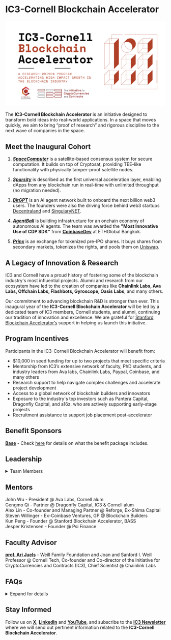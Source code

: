 # IC3-Cornell Blockchain Accelerator

<div class="ui piled segment">
  <img class="ui centered image" src="../images/accelerator/ad for website.png" alt="" />
</div>

The <strong>IC3-Cornell Blockchain Accelerator</strong> is an initiative designed to transform bold ideas into real-world applications. In a space that moves quickly, we aim to bring “proof of research” and rigorous discipline to the next wave of companies in the space.

## Meet the Inaugural Cohort

1. ***<a href="https://www.spacecomputer.io/">SpaceComputer</a>*** is a satellite-based consensus system for secure computation. It builds on top of Cryptosat, providing TEE-like functionality with physically tamper-proof satellite nodes.

2. ***<a href="https://www.sparsity.xyz/">Sparsity</a>*** is described as the first universal acceleration layer, enabling dApps from any blockchain run in real-time with unlimited throughput (no migration needed).

3. ***<a href="https://www.bitgpt.xyz/">BitGPT</a>*** is an AI agent network built to onboard the next billion web3 users. The founders were also the driving force behind web3 startups <a href="https://decentraland.org/">Decentraland</a> and <a href="https://singularitynet.io/">SingularyNET</a>.

4. ***<a href="https://agentball.ai/">AgentBall</a>*** is building infrastructure for an onchain economy of autonomous AI agents. The team was awarded the **"Most Innovative Use of CDP SDK"** from **<a href="https://www.coinbase.com/developer-platform">CoinbaseDev</a>** at ETHGlobal Bangkok. 

5. ***<a href="https://prinx.io/">Prinx</a>*** is an exchange for tokenized pre-IPO shares. It buys shares from secondary markets, tokenizes the rights, and pools them on <a href="https://app.uniswap.org/">Uniswap</a>.

 <!---
## Program Eligibility 

The <strong>IC3-Cornell Blockchain Accelerator</strong> is geared towards <strong>early-stage projects</strong> that are pre-product market fit. Teams should at minimum have a validated idea (through interviews and deep market research), or have significant progress in their academic research. At least one member with a technical background and an affiliation to IC3 or Cornell is required to be eligible and participate. 
--->

## A Legacy of Innovation & Research

IC3 and Cornell have a proud history of fostering some of the blockchain industry's most influential projects. Alumni and research from our ecosystem have led to the creation of companies like <strong>Chainlink Labs, Ava Labs, Offchain Labs, Flashbots, Gyroscope, Oasis Labs</strong>, and many others.

Our commitment to advancing blockchain R&D is stronger than ever. This inaugural year of the <strong>IC3-Cornell Blockchain Accelerator</strong> will be led by a dedicated team of IC3 members, Cornell students, and alumni, continuing our tradition of innovation and excellence. We are grateful for <a href="https://sba.sites.stanford.edu/">Stanford Blockchain Accelerator’s</a> support in helping us launch this initiative. 

## Program Incentives
Participants in the IC3-Cornell Blockchain Accelerator will benefit from:

- $10,000 in seed funding for up to two projects that meet specific criteria
- Mentorship from IC3’s extensive network of faculty, PhD students, and industry leaders from Ava labs, Chainlink Labs, Paypal, Coinbase, and many others
- Research support to help navigate complex challenges and accelerate project development
- Access to a global network of blockchain builders and innovators
- Exposure to the industry's top investors such as Pantera Capital, Dragonfly Capital, and a16z, who are actively supporting early-stage projects
- Recruitment assistance to support job placement post-accelerator

## Benefit Sponsors

<strong><a href="https://www.base.org/">Base</a></strong> - Check <a href="https://docs.google.com/document/d/1Jkb7X239thI7u-Ps8aB4581oRk9yfvEU_FUINGUvG0Y/edit?tab=t.0">here</a> for details on what the benefit package includes.

<!---
## Be Part of the First Cohort

Applications are now closed for the first cohort of the <strong>IC3-Cornell Blockchain Accelerator</strong>.

Applications are now open for the first cohort of the <strong>IC3-Cornell Blockchain Accelerator</strong>. Apply <strong><a href="https://docs.google.com/forms/d/1Rd791Gl6Iv_ZQ5Kg_aD2xAmyPw2C4exiAnOkRpbHEzE/edit">here</a></strong>. The deadline is <strong>January 15, 2025</strong>.
--->

## Leadership

<details>	

<summary>Team Members</summary> <br>
	
<div class="item">
    <div class="content">
        <img class="left floated small ui image" src="../images/people/oana.jpg" alt="" width="100" />
        <div class="header"><strong><a href="https://www.linkedin.com/in/oanagherman/">Oana Gherman</a></strong></div>
        <div class="header"><i>Program Manager</i></div>
        <div class="description"><p>Oana is the IC3 liaison and she is overseeing and coordinating multiple facets within IC3 to ensure they align with the initiative's goals and are executed efficiently. Her role is essential for ensuring the smooth operation of IC3's activities and supporting its leadership in advancing blockchain research and applications.</p>
	</div>
    </div>
</div> <br>
<br>

<div class="item">
    <div class="content">
        <img class="left floated small ui image" src="../images/people/Eric.jpeg" alt="" width="100" />
        <div class="header"><strong><a href="https://twitter.com/_ericyhu">Eric Hu</a></strong></div>
	<div class="header"><i>Accelerator Lead</i></div>    
        <div class="description"><p>Eric is an investor at Thoma Bravo, a technology private equity firm, where he leads deals and helps operate companies across the supply chain, cybersecurity, and GRC space. He co-founded Cornell Blockchain in 2017, and serves as a board member, supporting the organization across initiatives such as their education courses and the annual Cornell Blockchain Conference. Previously, Eric was an investment banker at Evercore, where he assisted companies across Communications and Digital Infrastructure with M&A, Capital Raises, and Strategic Alternatives.</p>
	</div>
    </div>
</div> <br>

<div class="item">
    <div class="content">
        <img class="left floated small ui image" src="../images/people/Reva.jpg" alt="" width="100" />
        <div class="header"><strong><a href="https://twitter.com/reva_jariwala?lang=en">Reva Jariwala</a></strong></div>
        <div class="header"><i>Student Accelerator Lead</i></div>   
        <div class="description"><p>Reva Jariwala is a senior at Cornell University, majoring in Information Science, who began exploring blockchain in high school, starting with onramps, and has never looked back. As Vice President of the Cornell Blockchain club, she helps lead this student-led org and has worked across the space, primarily through a TradFi lens, from researching protocols at Mark Cuban Companies to trading infrastructure at Citadel. Currently, she’s contributing part-time to the research team at Coinbase, focusing on Base.</p>
        </div>
    </div>
</div> <br>

<div class="item">
    <div class="content">
        <img class="left floated small ui image" src="../images/people/Alex.jpg" alt="" width="100" />
        <div class="header"><strong><a href="https://twitter.com/linfluence?lang=en">Alexander Lin</a></strong></div>
        <div class="header"><i>Accelerator Lead</i></div>  
        <div class="description"><p>Alexander is the Co-founder and General Partner at Reforge, a blockchain and frontier tech investment firm. Previously, he was the Head of Research and first investment team hire at Shima Capital, joining the firm while he was completing his technical MBA in distributed systems and cryptography at Cornell Tech and the Cornell SC Johnson Graduate School of Management. Prior to his investing career, Alexander was an engineer and led product for two successful web2 exits (Teads 2017, Concertiv 2020), and founded a digital healthcare company. He's been in crypto since 2012.</p>
        </div>
    </div>
</div> <br>

<div class="item">
    <div class="content">
        <img class="left floated small ui image" src="../images/people/Danielle.jpg" alt="" width="100" />
        <div class="header"><strong><a href="https://www.linkedin.com/in/daniellejnicholson/">Danielle Nicholson</a></strong></div>
        <div class="header"><i>Accelerator Lead</i></div>
        <div class="description"><p>Danielle is an attorney, serial entrepreneur and Cornell alum who currently serves as CEO of Mira Intel. She previously founded BuilderBloc, a legal and business advisory firm that supports and scales early stage startups innovating at the intersection of blockchain and artificial intelligence. Her prior experience also includes working with the United Nations and Techstars. She holds active roles with the Global Blockchain Business Council and The Knowledge House, a non-profit dedicated to diversifying the tech talent pipeline.</p>
        </div>
    </div>
</div> <br>

<div class="item">
    <div class="content">
        <img class="left floated small ui image" src="../images/people/Yousuf.jpg" alt="" width="100" />
        <div class="header"><strong><a href="https://twitter.com/yousufqaum">Yousuf Qaum</a></strong></div>
        <div class="header"><i>Student Accelerator Lead</i></div> 
        <div class="description"><p>Yousuf Qaum, a senior at Cornell University majoring in statistics, is a dedicated blockchain enthusiast. He has led initiatives such as the Cornell Blockchain Accelerator, interned as a Product Manager at Fidelity, and conducted research on how blockchain technology enhances the efficiency of humanitarian aid distribution.</p>
        </div>
    </div>
</div> <br>
<br>

<div class="item">
    <div class="content">
        <img class="left floated small ui image" src="../images/people/Gil.jpg" alt="" width="100" />
        <div class="header"><strong><a href="https://twitter.com/gilswrld">Gil Rosen</a></strong></div>
        <div class="header"><i>Accelerator Lead</i></div>
        <div class="description"><p>President of the Stanford Blockchain Accelerator, managing partner of Blockchain Builders fund, co-lead of BASS Conference, and co-teacher of Stanford MS&E 447 Blockchain entrepreneurship, Gil has supported over 80 blockchain startups from validated ideas to launch; raising $500M in aggregate. A 2x exited founder, Gil’s companies built distributed computing platforms for the IRS, London stock exchange, BP, Rolls Royce, and more.</p>
        </div>
    </div>
</div> <br>

<div class="item">
    <div class="content">
        <img class="left floated small ui image" src="../images/people/Jay.png" alt="" width="100" />
        <div class="header"><strong><a href="https://twitter.com/0xfishylosopher?lang=en">Jay Yu</a></strong></div>
        <div class="header"><i>Accelerator Lead</i></div>
        <div class="description"><p>Jay Yu is an IC3 Research Advisor, where his research interests center around Decentralized Autonomous Organizations (DAOs) and programmable cryptography. Jay studied Philosophy and Computer Science at Stanford University. As President of Stanford Blockchain Club, he served as a Uniswap DAO delegate and a Teaching Assistant for CS 352B/LAW 1078 - Blockchain Governance. He also works on research and investments at Pantera Capital.</p>
        </div>
    </div>
</div> <br>

</details>

## Mentors

John Wu - President @ Ava Labs, Cornell alum <br>
Gengmo Qi - Partner @ Dragonfly Capital, IC3 & Cornell alum <br>
Alex Lin - Co-founder and Managing Partner @ Reforge, Ex-Shima Capital <br>
Steven Willinger - Ex-Coinbase Ventures, GP @ Blockchain Builders <br>
Kun Peng - Founder @ Stanford Blockchain Accelerator, BASS <br>
Jesper Kristensen - Founder @ Psi Finance <br>

## Faculty Advisor

<strong><a href="https://www.arijuels.com/">prof. Ari Juels</a></strong> - Weill Family Foundation and Joan and Sanford I. Weill Professor @ Cornell Tech, Co-founder and Co-director of the Initiative for CryptoCurrencies and Contracts (IC3), Chief Scientist @ Chainlink Labs

## FAQs

<details>	
	
<summary>Expand for details</summary> <br>

<span>
	
<strong>Who can apply for the IC3-Cornell Blockhain Accelerator program?</strong> <br>
    The team must have at least one member affiliated with IC3 or Cornell (i.e. students, alums, etc) and at least one technical member. The project should be pre-product market fit. <br>
<br>

<strong>What will make our project stand out and be considered for the program?</strong> <br>
    Our accelerator leads will be looking for projects that have more than one member, demonstrate technical innovation, and meet an industry need. Projects considered will help drive blockchain adoption and enable new use cases. <br>
<br>

<strong>How long is the IC3-Cornell Blockchain Accelerator program?</strong> <br>
    The program will be 14 weeks. <br>
<br>

<strong>Who reviews the applications?</strong> <br>
    The accelerator leads. <br>
<br>

<strong>Can I apply as an individual or do I need to be part of a team?</strong> <br>
    You can apply as an individual as long as you have a technical background. At least one member of a team, or the individual applying, needs to have technical expertise. <br>
<br>

<strong>When will I find out if my project has been accepted?</strong> <br>
    We will notify all teams within two weeks after the application deadline. <br>
<br>

<strong>What does the accelerator program entail?</strong> <br>
    This pilot version of the IC3-Cornell Blockchain Accelerator will be 14-weeks long. There will be bi-weekly meetings with accelerator leads, one-on-one mentor sessions, educational bi-weekly webinars with industry professionals that accelerator participants can attend, in-person networking events, a demo day during the Cornell Blockchain Conference, and more. <br>
<br>

<strong>How much of a time commitment is required?</strong> <br>
    It will depend on the needs of the selected teams, but given the activities scheduled throughout the duration of the program, it will require a minimum of 1-hour per week. <br>
<br>

<strong>Does the program offer mentorship?</strong> <br>
    Yes, the teams will be introduced to our mentors, and they will decide who to work with based on their needs. <br>
<br>

<strong>Can I still work on my academic research while participating in the accelerator program?</strong> <br>
    Yes, the program activities shouldn’t interfere with your academic work. <br>
<br>

<strong>Is the program offered to those outside of IC3 or Cornell?</strong> <br>
    Not at the moment. <br>
<br>

<strong>Does your accelerator program take equity from startups?</strong> <br>
    We do not take equity. <br>
<br>

<strong>What are the next steps after I submit my application?</strong> <br>
    A committee will review the applications on a rolling basis. After the application period ends, you will be contacted by a member of the leading team with the decision. If you are selected, an interview will be scheduled for the week of January 20-26, 2025. The 
final decisions will be announced on January 27, 2025. If you are selected for the accelerator, the program will run from February 3 to May 11, 2025. <br>
</span>

</details>

## Stay Informed

Follow us on <strong><a href="https://x.com/initc3org">X</a></strong>, <strong><a href="https://www.linkedin.com/company/the-initiative-for-cryptocurrencies-contracts-ic3/posts/?feedView=all">LinkedIn</a></strong> and <strong><a href="https://www.youtube.com/channel/UCz-eTbD4kHkYxGhUfXawHow">YouTube</a></strong>, and subscribe to the <strong><a href="https://lp.constantcontactpages.com/sl/YyLaFPC/IC3">IC3 Newsletter</a></strong> where we will send out pertinent information related to the <strong>IC3-Cornell Blockchain Accelerator</strong>.
